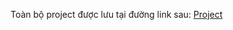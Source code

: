 Toàn bộ project được lưu tại đường link sau: [Project]([https://www.google.com](https://drive.google.com/drive/folders/1d3L5vrjw0GMiKfAHPz7twY9N3zI3AZzL?fbclid=IwY2xjawEm9BhleHRuA2FlbQIxMAABHauU10hwzqHrkyAWTXoMM0wbCBOzjW7xnXrbYHBp-qHIxVZ2KXrAha0pmQ_aem_cfOYYnGqb-L9tGCI21yXFQ))
